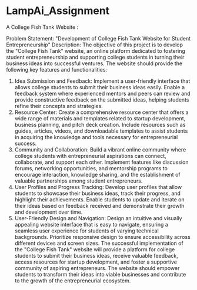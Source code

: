 # LampAi_Assignment
A College Fish Tank Website :  

Problem Statement: "Development of College Fish Tank Website for Student Entrepreneurship"
Description:
The objective of this project is to develop the "College Fish Tank" website, an online platform
dedicated to fostering student entrepreneurship and supporting college students in turning their
business ideas into successful ventures. The website should provide the following key features
and functionalities:
1. Idea Submission and Feedback: Implement a user-friendly interface that allows college
students to submit their business ideas easily. Enable a feedback system where experienced
mentors and peers can review and provide constructive feedback on the submitted ideas,
helping students refine their concepts and strategies.
2. Resource Center: Create a comprehensive resource center that offers a wide range of
materials and templates related to startup development, business planning, and pitch deck
creation. Include resources such as guides, articles, videos, and downloadable templates to
assist students in acquiring the knowledge and tools necessary for entrepreneurial success.
3. Community and Collaboration: Build a vibrant online community where college students with
entrepreneurial aspirations can connect, collaborate, and support each other. Implement
features like discussion forums, networking opportunities, and mentorship programs to
encourage interaction, knowledge sharing, and the establishment of valuable partnerships
among student entrepreneurs.
4. User Profiles and Progress Tracking: Develop user profiles that allow students to showcase
their business ideas, track their progress, and highlight their achievements. Enable students to
update and iterate on their ideas based on feedback received and demonstrate their growth and
development over time.
5. User-Friendly Design and Navigation: Design an intuitive and visually appealing website
interface that is easy to navigate, ensuring a seamless user experience for students of varying
technical backgrounds. Prioritize responsive design to ensure accessibility across different
devices and screen sizes.
The successful implementation of the "College Fish Tank" website will provide a platform for
college students to submit their business ideas, receive valuable feedback, access resources
for startup development, and foster a supportive community of aspiring entrepreneurs. The
website should empower students to transform their ideas into viable businesses and contribute
to the growth of the entrepreneurial ecosystem.

